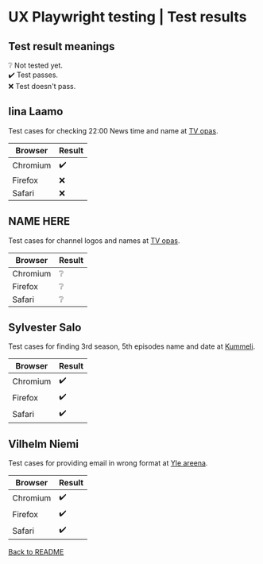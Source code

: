 # UX Playwright testing | Test results

## Test result meanings

❔ Not tested yet.\
✔️ Test passes.\
❌ Test doesn't pass.

## Iina Laamo
Test cases for checking 22:00 News time and name at
[TV opas](https://areena.yle.fi/tv/opas).

Browser  | Result
---------|-------
Chromium | ✔️
Firefox  | ❌
Safari   | ❌

## NAME HERE
Test cases for channel logos and names at
[TV opas](https://areena.yle.fi/tv/opas).

Browser  | Result
---------|-------
Chromium | ❔
Firefox  | ❔
Safari   | ❔

## Sylvester Salo
Test cases for finding 3rd season, 5th episodes name and date at
[Kummeli](https://areena.yle.fi/1-3339547).

Browser  | Result
---------|-------
Chromium | ✔️
Firefox  | ✔️
Safari   | ✔️

## Vilhelm Niemi
Test cases for providing email in wrong format at
[Yle areena](https://areena.yle.fi/tv).

Browser  | Result
---------|-------
Chromium | ✔️
Firefox  | ✔️
Safari   | ✔️

[Back to README](./README.md)

